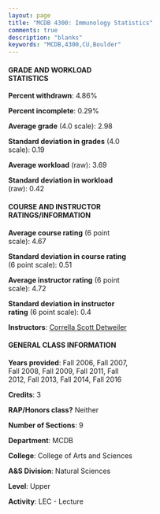 ```yaml
---
layout: page
title: "MCDB 4300: Immunology Statistics"
comments: true
description: "blanks"
keywords: "MCDB,4300,CU,Boulder"
---
```

<head>
<script src="https://ajax.googleapis.com/ajax/libs/jquery/2.1.3/jquery.min.js"></script>
<script src="https://dl.dropboxusercontent.com/s/pc42nxpaw1ea4o9/highcharts.js?dl=0"></script>
<!-- <script src="../assets/js/highcharts.js"></script> -->
<style type="text/css">@font-face {
	font-family: "Bebas Neue";
	src: url(https://www.filehosting.org/file/details/544349/BebasNeue Regular.otf) format("opentype");
	}
	h1.Bebas { 
		font-family: "Bebas Neue", Verdana, Tahoma;
	}
</style>
</head>
<body>
	<div id="container" style="float: right; width: 45%; height: 88%; margin-left: 2.5%; margin-right: 2.5%;"></div>
	<script language="JavaScript">
		$(document).ready(function() {
		var chart = {type: 'column'};
		var title = {text: 'Grade Distribution'};
		var xAxis = {categories: ['A','B','C','D','F'],crosshair: true};
		var yAxis = {min: 0,title: {text: 'Percentage'}};
		var tooltip = {headerFormat: '<center><b><span style="font-size:20px">{point.key}</span></b></center>',
		               pointFormat: '<td style="padding:0"><b>{point.y:.1f}%</b></td>',
		               footerFormat: '</table>',shared: true,useHTML: true};
		var plotOptions = {column: {pointPadding: 0.0,borderWidth: 0}};  
		var credits = {enabled: false};var series= [{name: 'Percent',data: [30.51,43.37,22.16,2.16,1.79,]}];
		var json = {};
		json.chart = chart;
		json.title = title;
		json.tooltip = tooltip;
		json.xAxis = xAxis;
		json.yAxis = yAxis;  
		json.series = series;
		json.plotOptions = plotOptions;  
		json.credits = credits;
		$('#container').highcharts(json);
	});
	</script>
</body>
			   
#### GRADE AND WORKLOAD STATISTICS

**Percent withdrawn**: 4.86%

**Percent incomplete**: 0.29%

**Average grade** (4.0 scale): 2.98

**Standard deviation in grades** (4.0 scale): 0.19

**Average workload** (raw): 3.69

**Standard deviation in workload** (raw): 0.42

#### COURSE AND INSTRUCTOR RATINGS/INFORMATION

**Average course rating** (6 point scale): 4.67

**Standard deviation in course rating** (6 point scale): 0.51

**Average instructor rating** (6 point scale): 4.72

**Standard deviation in instructor rating** (6 point scale): 0.4

**Instructors**: <a href='../../instructors/Corrella_Scott_Detweiler'>Corrella Scott Detweiler</a>

#### GENERAL CLASS INFORMATION

**Years provided**: Fall 2006, Fall 2007, Fall 2008, Fall 2009, Fall 2011, Fall 2012, Fall 2013, Fall 2014, Fall 2016

**Credits**: 3

**RAP/Honors class?** Neither

**Number of Sections**: 9

**Department**: MCDB

**College**: College of Arts and Sciences

**A&S Division**: Natural Sciences

**Level**: Upper

**Activity**: LEC - Lecture
